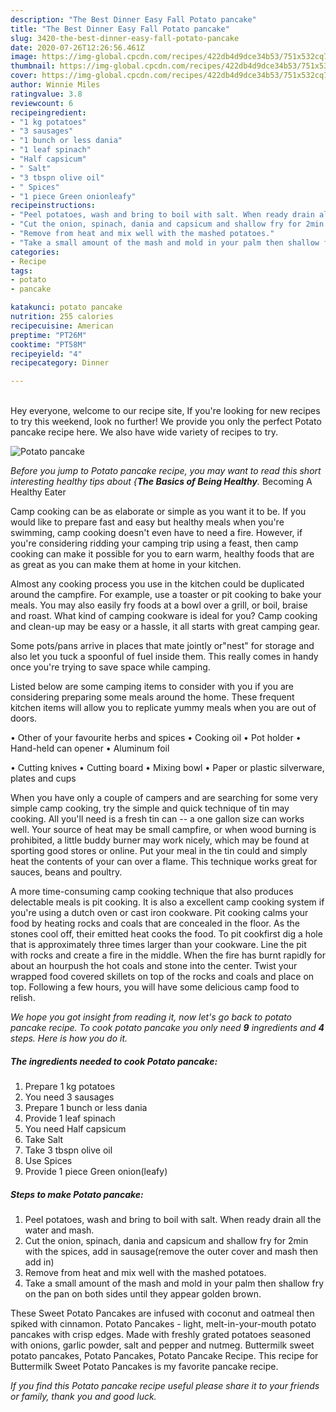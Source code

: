 ```yaml
---
description: "The Best Dinner Easy Fall Potato pancake"
title: "The Best Dinner Easy Fall Potato pancake"
slug: 3420-the-best-dinner-easy-fall-potato-pancake
date: 2020-07-26T12:26:56.461Z
image: https://img-global.cpcdn.com/recipes/422db4d9dce34b53/751x532cq70/potato-pancake-recipe-main-photo.jpg
thumbnail: https://img-global.cpcdn.com/recipes/422db4d9dce34b53/751x532cq70/potato-pancake-recipe-main-photo.jpg
cover: https://img-global.cpcdn.com/recipes/422db4d9dce34b53/751x532cq70/potato-pancake-recipe-main-photo.jpg
author: Winnie Miles
ratingvalue: 3.8
reviewcount: 6
recipeingredient:
- "1 kg potatoes"
- "3 sausages"
- "1 bunch or less dania"
- "1 leaf spinach"
- "Half capsicum"
- " Salt"
- "3 tbspn olive oil"
- " Spices"
- "1 piece Green onionleafy"
recipeinstructions:
- "Peel potatoes, wash and bring to boil with salt. When ready drain all the water and mash."
- "Cut the onion, spinach, dania and capsicum and shallow fry for 2min with the spices, add in sausage(remove the outer cover and mash then add in)"
- "Remove from heat and mix well with the mashed potatoes."
- "Take a small amount of the mash and mold in your palm then shallow fry on the pan on both sides until they appear golden brown."
categories:
- Recipe
tags:
- potato
- pancake

katakunci: potato pancake 
nutrition: 255 calories
recipecuisine: American
preptime: "PT26M"
cooktime: "PT58M"
recipeyield: "4"
recipecategory: Dinner

---
```

<br>
Hey everyone, welcome to our recipe site, If you're looking for new recipes to try this weekend, look no further! We provide you only the perfect Potato pancake recipe here. We also have wide variety of recipes to try.
<br>


![Potato pancake](https://img-global.cpcdn.com/recipes/422db4d9dce34b53/751x532cq70/potato-pancake-recipe-main-photo.jpg)

<i>Before you jump to Potato pancake recipe, you may want to read this short interesting healthy tips about {<strong>The Basics of Being Healthy</strong>.</i>
Becoming A Healthy Eater

    
Camp cooking can be as elaborate or simple as you want it to be. If you would like to prepare fast and easy but healthy meals when you're swimming, camp cooking doesn't even have to need a fire. However, if you're considering ridding your camping trip using a feast, then camp cooking can make it possible for you to earn warm, healthy foods that are as great as you can make them at home in your kitchen.

 Almost any cooking process you use in the kitchen could be duplicated around the campfire. For example, use a toaster or pit cooking to bake your meals. You may also easily fry foods at a bowl over a grill, or boil, braise and roast. What kind of camping cookware is ideal for you? Camp cooking and clean-up may be easy or a hassle, it all starts with great camping gear.

Some pots/pans arrive in places that mate jointly or"nest" for storage and also let you tuck a spoonful of fuel inside them. This really comes in handy once you're trying to save space while camping.

Listed below are some camping items to consider with you if you are considering preparing some meals around the home. These frequent kitchen items will allow you to replicate yummy meals when you are out of doors.


• Other of your favourite herbs and spices
• Cooking oil
• Pot holder
• Hand-held can opener
• Aluminum foil

• Cutting knives
• Cutting board
• Mixing bowl
• Paper or plastic silverware, plates and cups

When you have only a couple of campers and are searching for some very simple camp cooking, try the simple and quick technique of tin may cooking. All you'll need is a fresh tin can -- a one gallon size can works well. Your source of heat may be small campfire, or when wood burning is prohibited, a little buddy burner may work nicely, which may be found at sporting good stores or online. Put your meal in the tin could and simply heat the contents of your can over a flame.  This technique works great for sauces, beans and poultry.

A more time-consuming camp cooking technique that also produces delectable meals is pit cooking.  It is also a excellent camp cooking system if you're using a dutch oven or cast iron cookware. Pit cooking calms your food by heating rocks and coals that are concealed in the floor. As the stones cool off, their emitted heat cooks the food. To pit cookfirst dig a hole that is approximately three times larger than your cookware. Line the pit with rocks and create a fire in the middle. When the fire has burnt rapidly for about an hourpush the hot coals and stone into the center. Twist your wrapped food covered skillets on top of the rocks and coals and place on top. Following a few hours, you will have some delicious camp food to relish.


<i>We hope you got insight from reading it, now let's go back to potato pancake recipe. To cook potato pancake you only need <strong>9</strong> ingredients and <strong>4</strong> steps. Here is how you do it.
</i>

##### The ingredients needed to cook Potato pancake:

1. Prepare 1 kg potatoes
1. You need 3 sausages
1. Prepare 1 bunch or less dania
1. Provide 1 leaf spinach
1. You need Half capsicum
1. Take  Salt
1. Take 3 tbspn olive oil
1. Use  Spices
1. Provide 1 piece Green onion(leafy)


##### Steps to make Potato pancake:

1. Peel potatoes, wash and bring to boil with salt. When ready drain all the water and mash.
1. Cut the onion, spinach, dania and capsicum and shallow fry for 2min with the spices, add in sausage(remove the outer cover and mash then add in)
1. Remove from heat and mix well with the mashed potatoes.
1. Take a small amount of the mash and mold in your palm then shallow fry on the pan on both sides until they appear golden brown.


These Sweet Potato Pancakes are infused with coconut and oatmeal then spiked with cinnamon. Potato Pancakes - light, melt-in-your-mouth potato pancakes with crisp edges. Made with freshly grated potatoes seasoned with onions, garlic powder, salt and pepper and nutmeg. Buttermilk sweet potato pancakes, Potato Pancakes, Potato Pancake Recipe. This recipe for Buttermilk Sweet Potato Pancakes is my favorite pancake recipe. 

<i>If you find this Potato pancake recipe useful please share it to your friends or family, thank you and good luck.</i>
